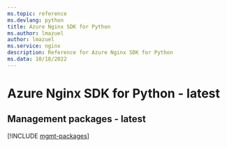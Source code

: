 ```yaml
---
ms.topic: reference
ms.devlang: python
title: Azure Nginx SDK for Python
ms.author: lmazuel
author: lmazuel
ms.service: nginx
description: Reference for Azure Nginx SDK for Python
ms.data: 10/18/2022
---
```

# Azure Nginx SDK for Python - latest

## Management packages - latest
[!INCLUDE [mgmt-packages](nginx-mgmt-index.md)]
